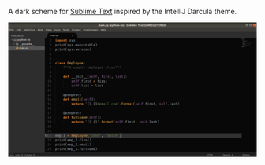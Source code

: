 A dark scheme for [Sublime Text](https://www.sublimetext.com/) inspired by the IntelliJ Darcula theme.

![Screen shot](https://github.com/george-kj/darkula/blob/master/dracula.png)
